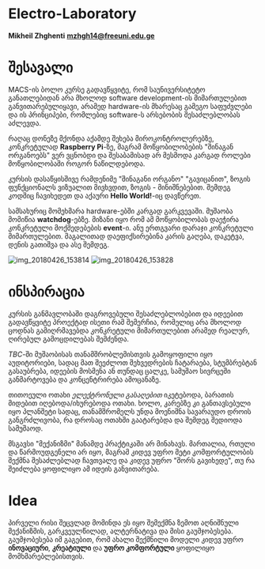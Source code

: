 # Electro-Laboratory

**Mikheil Zhghenti** **mzhgh14@freeuni.edu.ge**
# შესავალი
MACS-ის ბოლო კურსე გადავწყვიტე, რომ საუნივერსიტეტო განათლებიდან არა მხოლოდ software development-ის მიმართულებით განვითარებულიყავი, არამედ hardware-ის მხარესაც გამეგო საფუძვლები და ის პრინციპები, რომლებიც software-ს არსებობის შესაძლებლობას აძლევდა.

რაღაც დონეზე მქონდა აქამდე შეხება მიროკონტროლერებზე, კონკრეტულად **Raspberry Pi**-ზე, მაგრამ მოწყობილობების "შინაგან ორგანოებს" ვერ ვცნობდი და შესაბამისად არ მესმოდა კარგად როლები მოწყობილობაში როგორ ნაწილდებოდა.

კურსის დასაწყისშივე რამდენიმე "შინაგანი ორგანო" "გავიცანით", ზოგის ფუნქციონალს ვიზუალით მივხვდით, ზოგის - მინიშნებებით. შემდეგ კოდშიც ჩავიხედეთ და აქაური **Hello World!**-იც დავწერეთ.

სამსახურიც მომეხმარა hardware-ებში კარგად გარკვევაში. მუშაობა მომიწია **watchdog**-ებზე. მიზანი იყო რომ ამ მოწყობილობას დაეჭირა კონკრეტული მოქმედებების **event**-ი. ანუ ერთგვარი დარაჯი კონკრეტული მიმართულებით. მაგალითად დაეფიქსირებინა კარის გაღება, დაკეტვა, დენის გათიშვა და ასე შემდეგ.

![img_20180426_153814](https://user-images.githubusercontent.com/11095204/39304734-b96cb490-496b-11e8-8fbf-1888fd913792.jpg)
![img_20180426_153828](https://user-images.githubusercontent.com/11095204/39304735-b9c7586e-496b-11e8-9f28-585a4e76d4e8.jpg)

# ინსპირაცია
კურსის განმავლობაში დაგროვებული შესაძლებლობებით და იდეებით გადავწყვიტე პროექტად ისეთი რამ შემერჩია, რომელიც არა მხოლოდ ცოდნას გამიღრმავებდა კონკრეტული მიმართულებით არამედ რეალურ, ღირებულ გამოცდილებას შემძენდა.

*TBC*-ში მუშაობისას თანამშრობლემისთვის გამოყოფილი იყო აუდიტორიები, სადაც მათ შეეძლოთ შეხვედრების ჩატარაება, სტუმბრებტან გასაუბრება, იდეების მოსმენა ან თუნდაც ცალკე, სამუშაო სივრცეში განმარტოვება და კონცენტრირება ამოცანაზე.

თითოეული ოთახი *ელექტრონული გასაღებით* იკეტებოდა, ბარათის მიდებით იღებოდა/იხურებოდა ოთახი. ხოლო, კარებზე კი განთავსებული იყო პლანშეტი სადაც, თანამშრომელს უნდა მოენიშნა სავარაუდო დროის განგრძლივობა, რა დროსაც ოთახში გაატარებდა და შემდეგ შედიოდა სამუშაოდ.

მსგავსი "მექანიზმი" მანამდე პრაქტიკაში არ მინახავს. მართალია, რთული და წარმოუდგენელი არ იყო, მაგრამ კიდევ უფრო მეტი კომფორტულობის შექმნა შესაძლებლად ჩავთვალე და კიდევ უფრო "შორს გავიხედე", თუ რა შეიძლება ყოფილიყო ამ იდეის განვითარება.


# Idea

პირველი რისი შეცვლად მომინდა ეს იყო შემექმნა ზემოთ აღნიშნული მექანიზმის, გარკვეულწილად, ალტერნატივა და მისი გაუმჯობესება. გაუმჯობესება იმ გაგებით, რომ ახალი შექმნილი მოდელი კიდევ უფრო **ინოვაციური**, **კრეატიული** და **უფრო კომფორტული** ყოფილიყო მომხმარებლებისთვის.







